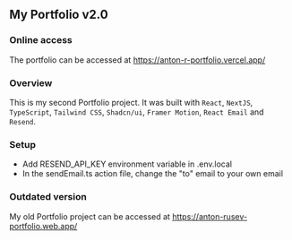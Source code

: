 ## My Portfolio v2.0

### Online access
The portfolio can be accessed at https://anton-r-portfolio.vercel.app/

### Overview
This is my second Portfolio project. It was built with `React`, `NextJS`, `TypeScript`, `Tailwind CSS`, `Shadcn/ui`, `Framer Motion`, `React Email` and `Resend`.

### Setup
+ Add RESEND_API_KEY environment variable in .env.local
+ In the sendEmail.ts action file, change the "to" email to your own email

### Outdated version
My old Portfolio project can be accessed at https://anton-rusev-portfolio.web.app/